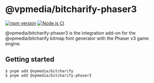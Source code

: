 # @vpmedia/bitcharify-phaser3

[![npm version](https://badge.fury.io/js/@vpmedia%2Fbitcharify-phaser3.svg?v=1.7.0)](https://badge.fury.io/js/@vpmedia%2Fbitcharify-phaser3)
[![Node.js CI](https://github.com/vpmedia/bitcharify-phaser3/actions/workflows/ci.yml/badge.svg)](https://github.com/vpmedia/bitcharify-phaser3/actions/workflows/ci.yml)

@vpmedia/bitcharify-phaser3 is the integration add-on for the @vpmedia/bitcharify bitmap font generator with the Phaser v3 game engine.

## Getting started

    $ pnpm add @vpmedia/bitcharify
    $ pnpm add @vpmedia/bitcharify-phaser3
